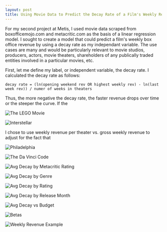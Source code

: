 ```yaml
---
layout: post
title: Using Movie Data to Predict the Decay Rate of a Film's Weekly Revenue
---
```


For my second project at Metis, I used movie data scraped from boxofficemojo.com and metacritic.com as the basis of a linear regression model. I sought to create a model that could predict a film's weekly box office revenue by using a decay rate as my independant variable. The use cases are many and would be particularly relevant to movie studios, producers, actors, movie theaters, shareholders of any publically traded entities involved in a particular movies, etc. 

First, let me define my label, or independent variable, the decay rate. I calculated the decay rate as follows:

`decay rate = (ln(opening weekend rev OR highest weekly rev) - ln(last week rev)) / numer of weeks in theaters`

Thus, the more negative the decay rate, the faster revenue drops over time or the steeper the curve. If the 

![The LEGO Movie](https://raw.githubusercontent.com/applebym/applebym.github.io/master/images/post2/lego.png)

![Interstellar](https://raw.githubusercontent.com/applebym/applebym.github.io/master/images/post2/stellar.png)

I chose to use weekly revenue per theater vs. gross weekly revenue to adjust for the fact that 

![Philadelphia](https://raw.githubusercontent.com/applebym/applebym.github.io/master/images/post2/Philadelphia.jpg)

![The Da Vinci Code](https://raw.githubusercontent.com/applebym/applebym.github.io/master/images/post2/davinci.jpg)

![Avg Decay by Metacritic Rating](https://raw.githubusercontent.com/applebym/applebym.github.io/master/images/post2/avg_decay_by_meta.png)

![Avg Decay by Genre](https://raw.githubusercontent.com/applebym/applebym.github.io/master/images/post2/avg_decay_by_genre.png)

![Avg Decay by Rating](https://raw.githubusercontent.com/applebym/applebym.github.io/master/images/post2/avg_decay_by_rating.png)

![Avg Decay by Release Month](https://raw.githubusercontent.com/applebym/applebym.github.io/master/images/post2/avg_decay_by_month.png)

![Avg Decay vs Budget](https://raw.githubusercontent.com/applebym/applebym.github.io/master/images/post2/scatter_budget_decay.png)

![Betas](https://raw.githubusercontent.com/applebym/applebym.github.io/master/images/post2/betas.png)

![Weekly Revenue Example](https://raw.githubusercontent.com/applebym/applebym.github.io/master/images/post2/weeklyrevs.png)
